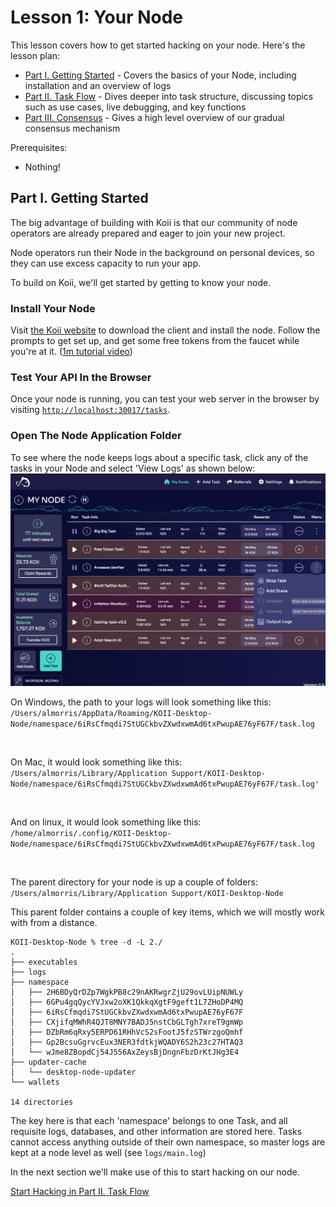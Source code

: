# Lesson 1: Your Node

This lesson covers how to get started hacking on your node. Here's the lesson plan:

- [Part I. Getting Started](./README.md) - Covers the basics of your Node, including installation and an overview of logs
- [Part II. Task Flow](./PartII.md) - Dives deeper into task structure, discussing topics such as use cases, live debugging, and key functions
- [Part III. Consensus](./PartIII.md) - Gives a high level overview of our gradual consensus mechanism

Prerequisites:

- Nothing!

## Part I. Getting Started

The big advantage of building with Koii is that our community of node operators are already prepared and eager to join your new project.

Node operators run their Node in the background on personal devices, so they can use excess capacity to run your app.

To build on Koii, we'll get started by getting to know your node.

### Install Your Node

Visit [the Koii website](https://koii.network) to download the client and install the node. Follow the prompts to get set up, and get some free tokens from the faucet while you're at it. ([1m tutorial video](https://www.youtube.com/watch?v=n2pvrSl01FI&t=1s))

### Test Your API In the Browser

Once your node is running, you can test your web server in the browser by visiting [`http://localhost:30017/tasks`](http://localhost:30017/tasks).

### Open The Node Application Folder

To see where the node keeps logs about a specific task, click any of the tasks in your Node and select 'View Logs' as shown below:
![Open the logs file](./imgs/my-node-open-logs.png)

On Windows, the path to your logs will look something like this:
`/Users/almorris/AppData/Roaming/KOII-Desktop-Node/namespace/6iRsCfmqdi7StUGCkbvZXwdxwmAd6txPwupAE76yF67F/task.log`

<br>

On Mac, it would look something like this:
`/Users/almorris/Library/Application Support/KOII-Desktop-Node/namespace/6iRsCfmqdi7StUGCkbvZXwdxwmAd6txPwupAE76yF67F/task.log'`

<br>

And on linux, it would look something like this:
`/home/almorris/.config/KOII-Desktop-Node/namespace/6iRsCfmqdi7StUGCkbvZXwdxwmAd6txPwupAE76yF67F/task.log`

<br>

The parent directory for your node is up a couple of folders:
`/Users/almorris/Library/Application Support/KOII-Desktop-Node`

This parent folder contains a couple of key items, which we will mostly work with from a distance.

```
KOII-Desktop-Node % tree -d -L 2./
.
├── executables
├── logs
├── namespace
│   ├── 2H6BDyQrDZp7WgkPB8c29nAKRwgrZjU29ovLUipNUWLy
│   ├── 6GPu4gqQycYVJxw2oXK1QkkqXgtF9geft1L7ZHoDP4MQ
│   ├── 6iRsCfmqdi7StUGCkbvZXwdxwmAd6txPwupAE76yF67F
│   ├── CXjifqMWhR4QJT8MNY7BADJ5nstCbGLTgh7xreT9gmWp
│   ├── DZbRm6qRxy5ERPD61RHhVcS2sFootJ5fzSTWrzgoQmhf
│   ├── Gp2BcsuGgrvcEux3NER3fdtkjWQADY6S2h23c27HTAQ3
│   └── wJme8ZBopdCj54J556AxZeysBjDngnFbzDrKtJHg3E4
├── updater-cache
│   └── desktop-node-updater
└── wallets

14 directories
```

The key here is that each 'namespace' belongs to one Task, and all requisite logs, databases, and other information are stored here. Tasks cannot access anything outside of their own namespace, so master logs are kept at a node level as well (see `logs/main.log`)

In the next section we'll make use of this to start hacking on our node.

[Start Hacking in Part II. Task Flow](./PartII.md)
